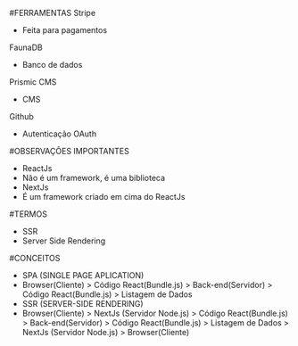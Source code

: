 
#FERRAMENTAS
Stripe
 - Feita para pagamentos

FaunaDB
 - Banco de dados

Prismic CMS
 - CMS

Github
 - Autenticação OAuth


#OBSERVAÇÕES IMPORTANTES

 - ReactJs
  - Não é um framework, é uma biblioteca
 - NextJs
  - É um framework criado em cima do ReactJs


#TERMOS
 - SSR
  - Server Side Rendering


#CONCEITOS
 - SPA (SINGLE PAGE APLICATION)
  - Browser(Cliente) > Código React(Bundle.js) > Back-end(Servidor) > Código React(Bundle.js) > Listagem de Dados
 - SSR (SERVER-SIDE RENDERING)
  - Browser(Cliente) > NextJs (Servidor Node.js) > Código React(Bundle.js) > Back-end(Servidor) > Código React(Bundle.js) > Listagem de Dados > NextJs (Servidor Node.js) > Browser(Cliente)